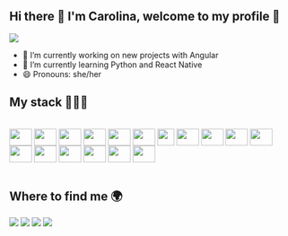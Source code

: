 ## Hi there 👋 I'm Carolina, welcome to my profile 🥰

<img src="https://media1.tenor.com/m/nkYsPDoADwgAAAAd/computer-pixel-art.gif"/>

- 🔭 I’m currently working on new projects with Angular
- 🌱 I’m currently learning Python and React Native
- 😄 Pronouns: she/her

## My stack 👩🏼‍💻

<div display=inline-block>
<br/>
<img align=center height=30 width=40 src="https://cdn.jsdelivr.net/gh/devicons/devicon@latest/icons/html5/html5-original.svg" />
<img align=center height=30 width=40 src="https://cdn.jsdelivr.net/gh/devicons/devicon@latest/icons/css3/css3-original.svg" />
<img align=center height=30 width=40 src="https://cdn.jsdelivr.net/gh/devicons/devicon@latest/icons/javascript/javascript-original.svg" />
<img align=center height=30 width=40 src="https://cdn.jsdelivr.net/gh/devicons/devicon@latest/icons/typescript/typescript-original.svg" />
<img align=center height=30 width=40 src="https://cdn.jsdelivr.net/gh/devicons/devicon@latest/icons/react/react-original.svg" />
<img align=center height=30 width=40 src="https://cdn.jsdelivr.net/gh/devicons/devicon@latest/icons/sass/sass-original.svg" />
  <img align=center height=30 src="https://cdn.jsdelivr.net/gh/devicons/devicon@latest/icons/tailwindcss/tailwindcss-original.svg" />
<img align=center height=30 width=40 src="https://cdn.jsdelivr.net/gh/devicons/devicon@latest/icons/nodejs/nodejs-original-wordmark.svg" />
<img align=center height=30 width=40 src="https://cdn.jsdelivr.net/gh/devicons/devicon@latest/icons/express/express-original-wordmark.svg" />
<img align=center height=30 width=40 src="https://cdn.jsdelivr.net/gh/devicons/devicon@latest/icons/prisma/prisma-original.svg" />
<img align=center height=30 width=40 src="https://cdn.jsdelivr.net/gh/devicons/devicon@latest/icons/postgresql/postgresql-original.svg" />
<img align=center height=30 width=40 src="https://cdn.jsdelivr.net/gh/devicons/devicon@latest/icons/angularjs/angularjs-original.svg" />
<img align=center height=30 width=40 src="https://cdn.jsdelivr.net/gh/devicons/devicon@latest/icons/bootstrap/bootstrap-original-wordmark.svg" />
<img align=center height=30 width=40 src="https://cdn.jsdelivr.net/gh/devicons/devicon@latest/icons/figma/figma-original.svg" />
<img align=center height=30 width=40 src="https://cdn.jsdelivr.net/gh/devicons/devicon@latest/icons/nestjs/nestjs-original.svg" />
<img align=center height=30 width=40 src="https://cdn.jsdelivr.net/gh/devicons/devicon@latest/icons/wordpress/wordpress-original.svg" />
<img align=center height=30 width=40 src="https://cdn.jsdelivr.net/gh/devicons/devicon@latest/icons/python/python-original.svg" />

</div>
</br>


## Where to find me 🌍

<div>
  <a href="https://my-portfolio-blush-iota-44.vercel.app" target="_blank"><img src="https://img.shields.io/badge/website-000000?style=for-the-badge&logo=About.me&logoColor=white"></a>
  <a href="https://www.linkedin.com/in/carolina-do-amaral/" target="_blank"><img src="https://img.shields.io/badge/LinkedIn-0077B5?style=for-the-badge&logo=linkedin&logoColor=white"></a>
  <a href="https://open.spotify.com/user/222tss5th55rsiim7vcvrsizq?si=01ba22d2cd454399" target="_blank"><img src="https://img.shields.io/badge/Spotify-1ED760?&style=for-the-badge&logo=spotify&logoColor=white"></a>
  <a href="https://steamcommunity.com/profiles/76561198116709679/" target="_blank"><img src="https://img.shields.io/badge/Steam-000000?style=for-the-badge&logo=steam&logoColor=white"></a>
</div>
